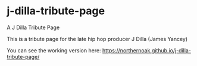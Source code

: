 # j-dilla-tribute-page
A J Dilla Tribute Page

This is a tribute page for the late hip hop producer J Dilla (James Yancey)

You can see the working version here: https://northernoak.github.io/j-dilla-tribute-page/
